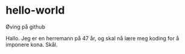 # hello-world
Øving på github

Hallo. Jeg er en herremann på 47 år, og skal nå lære meg koding for å imponere kona. Skål.
